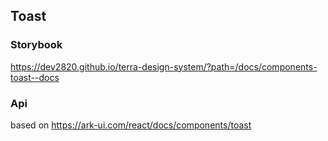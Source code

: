 ## Toast

### Storybook

https://dev2820.github.io/terra-design-system/?path=/docs/components-toast--docs

### Api

based on https://ark-ui.com/react/docs/components/toast
